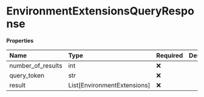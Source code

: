 # EnvironmentExtensionsQueryResponse

**Properties**

| Name              | Type                        | Required | Description |
| :---------------- | :-------------------------- | :------- | :---------- |
| number_of_results | int                         | ❌       |             |
| query_token       | str                         | ❌       |             |
| result            | List[EnvironmentExtensions] | ❌       |             |


